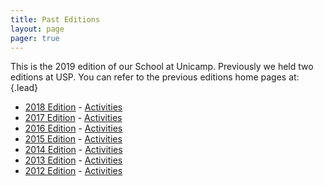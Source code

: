 ```yaml
---
title: Past Editions
layout: page
pager: true
---
```


This is the 2019 edition of our School at Unicamp. Previously we held two editions at USP. You can refer to the previous editions home pages at:
{.lead}

* [2018 Edition](http://maratona.ic.unicamp.br/BrazilianICPCSummerSchool2018) - [Activities](http://maratona.ic.unicamp.br/BrazilianICPCSummerSchool2018/daybyday.html)
* [2017 Edition](http://maratona.ic.unicamp.br/MaratonaVerao2017) - [Activities](http://maratona.ic.unicamp.br/MaratonaVerao2017/daybyday.html)
* [2016 Edition](http://maratona.ic.unicamp.br/MaratonaVerao2016) - [Activities](http://maratona.ic.unicamp.br/MaratonaVerao2016/daybyday.html)
* [2015 Edition](http://maratona.ic.unicamp.br/MaratonaVerao2015) - [Activities](http://maratona.ic.unicamp.br/MaratonaVerao2015/acompanhamento.html)
* [2014 Edition](http://maratona.ic.unicamp.br/MaratonaVerao2014) - [Activities](http://maratona.ic.unicamp.br/MaratonaVerao2014/acompanhamento.html)
* [2013 Edition](http://maratona.ic.unicamp.br/MaratonaVerao2013) - [Activities](http://maratona.ic.unicamp.br/MaratonaVerao2013/acompanhamento.html)
* [2012 Edition](http://maratona.ic.unicamp.br/MaratonaVerao2012) - [Activities](http://maratona.ic.unicamp.br/MaratonaVerao2012/acompanhamento.html)

